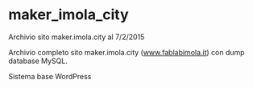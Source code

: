 # maker_imola_city
Archivio sito maker.imola.city al 7/2/2015

Archivio completo sito maker.imola.city (www.fablabimola.it) con dump database MySQL.

Sistema base WordPress


